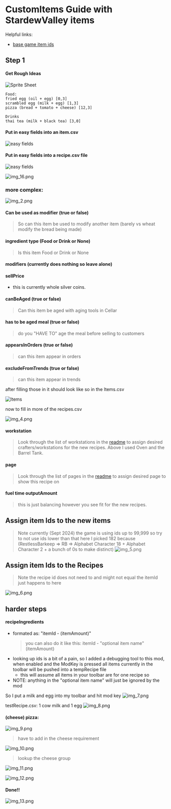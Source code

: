 # CustomItems Guide with StardewValley items

Helpful links:
- [base game item ids](https://docs.google.com/spreadsheets/d/1wjlKxpFTVQk4RLaSgUeP1kHNX8cBqmkt/edit?gid=1938423554#gid=1938423554)

## Step 1
#### Get Rough Ideas

![Sprite Sheet](Example/stardewValleySprites.png)

```
Food:
fried egg (oil + egg) [0,3]
scrambled egg (milk + egg) [1,3]
pizza (bread + tomato + cheese) [12,3]

Drinks
thai tea (milk + black tea) [3,0] 
```

#### Put in easy fields into an item.csv
![easy fields](Example/PartialItemFile.png)

#### Put in easy fields into a recipe.csv file
![easy fields](Example/PartialRecipeFile.png)

![img_16.png](readmePictures/img_16.png)

### more complex:
![img_2.png](readmePictures/img_2.png)

#### Can be used as modifier (true or false)
> So can this item be used to modify another item (barely vs wheat modify the bread being made)

#### ingredient type (Food or Drink or None)
> Is this item Food or Drink or None

#### modifiers (currently does nothing so leave alone)

#### sellPrice
- this is currently whole silver coins.

#### canBeAged (true or false)
> Can this item be aged with aging tools in Cellar

#### has to be aged meal (true or false)
> do you "HAVE TO" age the meal before selling to customers


#### appearsInOrders (true or false)
> can this item appear in orders

#### excludeFromTrends (true or false)
> can this item appear in trends

after filling those in it should look like so in the Items.csv

![Items](readmePictures/img_3.png)

now to fill in more of the recipes.csv

![img_4.png](readmePictures/img_4.png)

#### workstation
> Look through the list of workstations in the [readme](readme.md) to assign desired crafters/workstations for the new recipes. Above I used Oven and the Barrel Tank.

#### page
> Look through the list of pages in the [readme](readme.md) to assign desired page to show this recipe on

#### fuel time outputAmount
> this is just balancing however you see fit for the new recipes.


## Assign item Ids to the new items
> Note currently (Sept 2024) the game is using ids up to 99,999 so try to not use ids lower than that here I picked 182 because (RestlessBarkeep => RB => Alphabet Character 18 + Alphabet Character 2 + a bunch of 0s to make distinct)
![img_5.png](readmePictures/img_5.png)

## Assign item Ids to the Recipes
> Note the recipe id does not need to and might not equal the itemId just happens to here

![img_6.png](readmePictures/img_6.png)

## harder steps

#### recipeIngredients
- formated as: "itemId - (itemAmount)"
  > you can also do it like this: itemId - "optional item name" (itemAmount)
- looking up ids is a bit of a pain, so I added a debugging tool to this mod, when enabled and the ModKey is pressed all items currently in the toolbar will be pushed into a tempRecipe file
  - this will assume all items in your toolbar are for one recipe so
- NOTE: anything in the "optional item name" will just be ignored by the mod


So I put a milk and egg into my toolbar and hit mod key
![img_7.png](readmePictures/img_7.png)

testRecipe.csv:
1 cow milk and 1 egg
![img_8.png](readmePictures/img_8.png)


#### (cheese) pizza:

![img_9.png](readmePictures/img_9.png)

> have to add in the cheese requirement

![img_10.png](readmePictures/img_10.png)

> lookup the cheese group 

![img_11.png](readmePictures/img_11.png)

![img_12.png](readmePictures/img_12.png)

#### Done!!

![img_13.png](readmePictures/img_13.png)